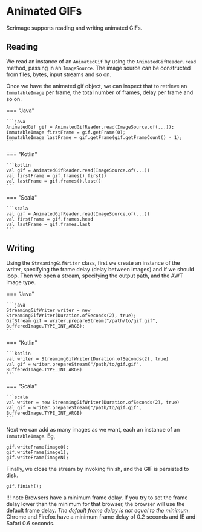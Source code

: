 Animated GIFs
===============

Scrimage supports reading and writing animated GIFs.

## Reading

We read an instance of an `AnimatedGif` by using the `AnimatedGifReader.read` method, passing in an `ImageSource`. The
image source can be constructed from files, bytes, input streams and so on.

Once we have the animated gif object, we can inspect that to retrieve an `ImmutableImage` per frame, the total number of
frames, delay per frame and so on.

=== "Java"

    ```java
    AnimatedGif gif = AnimatedGifReader.read(ImageSource.of(...));
    ImmutableImage firstFrame = gif.getFrame(0);
    ImmutableImage lastFrame = gif.getFrame(gif.getFrameCount() - 1);
    ```

=== "Kotlin"

    ```kotlin
    val gif = AnimatedGifReader.read(ImageSource.of(...))
    val firstFrame = gif.frames().first()
    val lastFrame = gif.frames().last()
    ```

=== "Scala"

    ```scala
    val gif = AnimatedGifReader.read(ImageSource.of(...))
    val firstFrame = gif.frames.head
    val lastFrame = gif.frames.last
    ```


## Writing

Using the `StreamingGifWriter` class, first we create an instance of the writer, specifying the frame delay (delay
between images) and if we should loop. Then we open a stream, specifying the output path, and the AWT image type.

=== "Java"

    ```java
    StreamingGifWriter writer = new StreamingGifWriter(Duration.ofSeconds(2), true);
    GifStream gif = writer.prepareStream("/path/to/gif.gif", BufferedImage.TYPE_INT_ARGB);
    ```

=== "Kotlin"

    ```kotlin
    val writer = StreamingGifWriter(Duration.ofSeconds(2), true)
    val gif = writer.prepareStream("/path/to/gif.gif", BufferedImage.TYPE_INT_ARGB)
    ```

=== "Scala"

    ```scala
    val writer = new StreamingGifWriter(Duration.ofSeconds(2), true)
    val gif = writer.prepareStream("/path/to/gif.gif", BufferedImage.TYPE_INT_ARGB)
    ```


Next we can add as many images as we want, each an instance of an `ImmutableImage`. Eg,

```
gif.writeFrame(image0);
gif.writeFrame(image1);
gif.writeFrame(imageN);
```

Finally, we close the stream by invoking finish, and the GIF is persisted to disk.

```
gif.finish();
```

!!! note
    Browsers have a minimum frame delay. If you try to set the frame delay lower than the minimum for that browser, the browser will use the default frame delay. *The default frame delay is not equal to the minimum*. Chrome and Firefox have a minimum frame delay of 0.2 seconds and IE and Safari 0.6 seconds.





